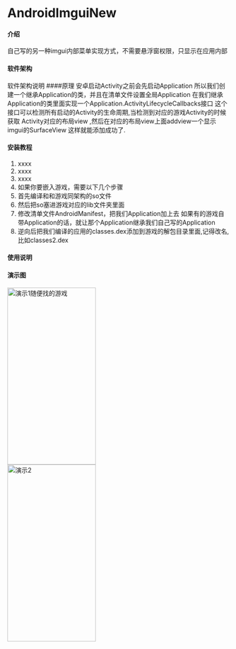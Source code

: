 # AndroidImguiNew

#### 介绍
自己写的另一种imgui内部菜单实现方式，不需要悬浮窗权限，只显示在应用内部

#### 软件架构
软件架构说明
####原理
安卓启动Activity之前会先启动Application
所以我们创建一个继承Application的类，并且在清单文件设置全局Application
在我们继承Application的类里面实现一个Application.ActivityLifecycleCallbacks接口
这个接口可以检测所有启动的Activity的生命周期,当检测到对应的游戏Activity的时候获取
Activity对应的布局view ,然后在对应的布局view上面addview一个显示imgui的SurfaceView
这样就能添加成功了.


#### 安装教程

1.  xxxx
2.  xxxx
3.  xxxx
0.  如果你要嵌入游戏，需要以下几个步骤
1.  首先编译和和游戏同架构的so文件
2.  然后把so塞进游戏对应的lib文件夹里面
3.  修改清单文件AndroidManifest，把我们Application加上去 如果有的游戏自带Application的话，就让那个Application继承我们自己写的Application
4.  逆向后把我们编译的应用的classes.dex添加到游戏的解包目录里面,记得改名,比如classes2.dex

#### 使用说明

#### 演示图
<img src="https://gitee.com/alexmmc/android-imgui-new/raw/master/Images/Screenshot_2023-04-27-21-17-27-04.jpg" width="200" height="400"
alt="演示1随便找的游戏"/><br/>
<img src="https://gitee.com/alexmmc/android-imgui-new/raw/master/Images/Screenshot_2023-04-27-21-22-26-95.jpg" width="200" height="400"
alt="演示2"/><br/>